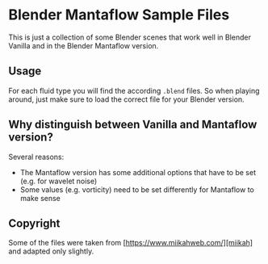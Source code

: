 # Blender Mantaflow Sample Files

This is just a collection of some Blender scenes that work well in Blender Vanilla and in the Blender Mantaflow version.

## Usage
For each fluid type you will find the according ``.blend`` files. So when playing around, just make sure to load the correct file for your Blender version.

## Why distinguish between Vanilla and Mantaflow version?

Several reasons:

- The Mantaflow version has some additional options that have to be set (e.g. for wavelet noise)
- Some values (e.g. vorticity) need to be set differently for Mantaflow to make sense

## Copyright

Some of the files were taken from [https://www.miikahweb.com/][miikah] and adapted only slightly.

[miikah]: https://www.miikahweb.com/]
